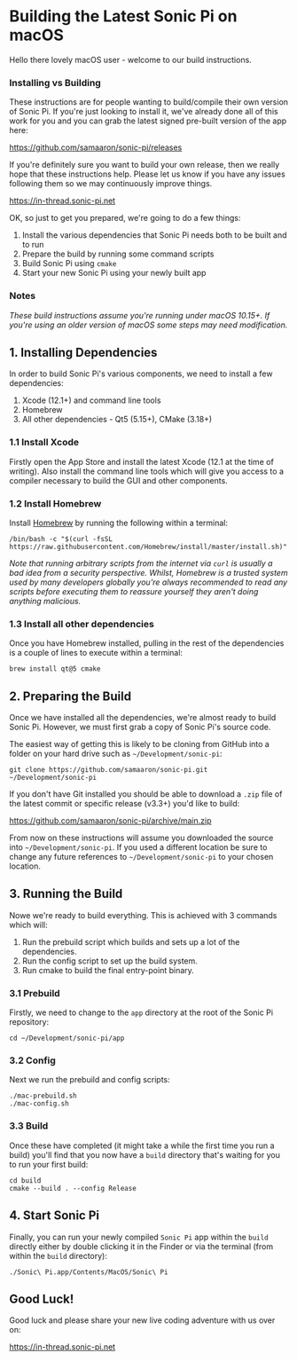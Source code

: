 # Building the Latest Sonic Pi on macOS

Hello there lovely macOS user - welcome to our build instructions.


### Installing vs Building

These instructions are for people wanting to build/compile their own
version of Sonic Pi. If you're just looking to install it, we've already
done all of this work for you and you can grab the latest signed
pre-built version of the app here:

https://github.com/samaaron/sonic-pi/releases

If you're definitely sure you want to build your own release, then we
really hope that these instructions help. Please let us know if you have
any issues following them so we may continuously improve things.

https://in-thread.sonic-pi.net

OK, so just to get you prepared, we're going to do a few things:

1. Install the various dependencies that Sonic Pi needs both to be built
and to run
2. Prepare the build by running some command scripts
3. Build Sonic Pi using `cmake`
4. Start your new Sonic Pi using your newly built app

### Notes

_These build instructions assume you're running under macOS 10.15+. If
you're using an older version of macOS some steps may need
modification._

## 1. Installing Dependencies

In order to build Sonic Pi's various components, we need to install a
few dependencies:

1. Xcode (12.1+) and command line tools
2. Homebrew
3. All other dependencies - Qt5 (5.15+), CMake (3.18+)

### 1.1 Install Xcode

Firstly open the App Store and install the latest Xcode (12.1 at the
time of writing). Also install the command line tools which will give
you access to a compiler necessary to build the GUI and other
components.

### 1.2 Install Homebrew

Install [Homebrew](https://brew.sh) by running the following within a terminal:

```
/bin/bash -c "$(curl -fsSL https://raw.githubusercontent.com/Homebrew/install/master/install.sh)"
```

_Note that running arbitrary scripts from the internet via `curl` is
usually a bad idea from a security perspective. Whilst, Homebrew is a
trusted system used by many developers globally you're always
recommended to read any scripts before executing them to reassure
yourself they aren't doing anything malicious._

### 1.3 Install all other dependencies

Once you have Homebrew installed, pulling in the rest of the
dependencies is a couple of lines to execute within a terminal:

```
brew install qt@5 cmake

```

## 2. Preparing the Build

Once we have installed all the dependencies, we're almost ready to build
Sonic Pi. However, we must first grab a copy of Sonic Pi's source code.

The easiest way of getting this is likely to be cloning from GitHub
into a folder on your hard drive such as `~/Development/sonic-pi`:

```
git clone https://github.com/samaaron/sonic-pi.git ~/Development/sonic-pi
``` 

If you don't have Git installed you should be able to download a `.zip`
file of the latest commit or specific release (v3.3+) you'd like to
build:

https://github.com/samaaron/sonic-pi/archive/main.zip

From now on these instructions will assume you downloaded the source 
into `~/Development/sonic-pi`. If you used a different location be sure to
change any future references to `~/Development/sonic-pi` to your chosen location.


## 3. Running the Build

Nowe we're ready to build everything. This is achieved with 3 commands
which will:

1. Run the prebuild script which builds and sets up a lot of the
   dependencies.
2. Run the config script to set up the build system.
3. Run cmake to build the final entry-point binary.


### 3.1 Prebuild

Firstly, we need to change to the `app` directory at the root of the Sonic Pi repository:

```
cd ~/Development/sonic-pi/app
```

### 3.2 Config

Next we run the prebuild and config scripts:

```
./mac-prebuild.sh
./mac-config.sh
```

### 3.3 Build

Once these have completed (it might take a while the first time you run
a build) you'll find that you now have a `build` directory that's
waiting for you to run your first build:

```
cd build
cmake --build . --config Release
```

## 4. Start Sonic Pi

Finally, you can run your newly compiled `Sonic Pi` app within the `build`
directly either by double clicking it in the Finder or via the terminal
(from within the `build` directory):

```
./Sonic\ Pi.app/Contents/MacOS/Sonic\ Pi

```

## Good Luck!

Good luck and please share your new live coding adventure with us over on:

https://in-thread.sonic-pi.net


